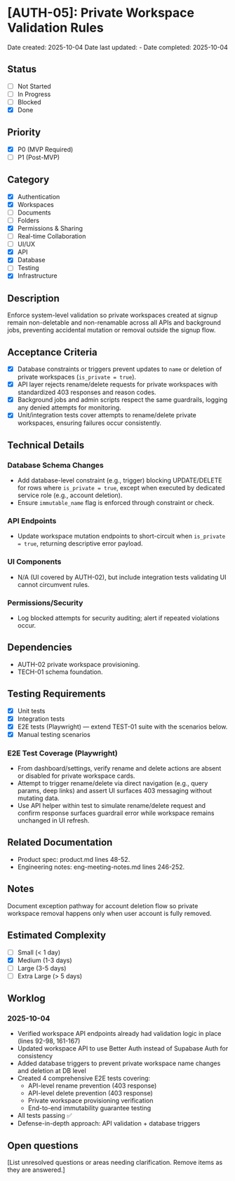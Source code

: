# [AUTH-05]: Private Workspace Validation Rules

Date created: 2025-10-04
Date last updated: -
Date completed: 2025-10-04

## Status

- [ ] Not Started
- [ ] In Progress
- [ ] Blocked
- [x] Done

## Priority

- [x] P0 (MVP Required)
- [ ] P1 (Post-MVP)

## Category

- [x] Authentication
- [x] Workspaces
- [ ] Documents
- [ ] Folders
- [x] Permissions & Sharing
- [ ] Real-time Collaboration
- [ ] UI/UX
- [x] API
- [x] Database
- [ ] Testing
- [x] Infrastructure

## Description

Enforce system-level validation so private workspaces created at signup remain non-deletable and non-renamable across all APIs and background jobs, preventing accidental mutation or removal outside the signup flow.

## Acceptance Criteria

- [x] Database constraints or triggers prevent updates to `name` or deletion of private workspaces (`is_private = true`).
- [x] API layer rejects rename/delete requests for private workspaces with standardized 403 responses and reason codes.
- [x] Background jobs and admin scripts respect the same guardrails, logging any denied attempts for monitoring.
- [x] Unit/integration tests cover attempts to rename/delete private workspaces, ensuring failures occur consistently.

## Technical Details

### Database Schema Changes

- Add database-level constraint (e.g., trigger) blocking UPDATE/DELETE for rows where `is_private = true`, except when executed by dedicated service role (e.g., account deletion).
- Ensure `immutable_name` flag is enforced through constraint or check.

### API Endpoints

- Update workspace mutation endpoints to short-circuit when `is_private = true`, returning descriptive error payload.

### UI Components

- N/A (UI covered by AUTH-02), but include integration tests validating UI cannot circumvent rules.

### Permissions/Security

- Log blocked attempts for security auditing; alert if repeated violations occur.

## Dependencies

- AUTH-02 private workspace provisioning.
- TECH-01 schema foundation.

## Testing Requirements

- [x] Unit tests
- [x] Integration tests
- [x] E2E tests (Playwright) — extend TEST-01 suite with the scenarios below.
- [x] Manual testing scenarios

### E2E Test Coverage (Playwright)

- From dashboard/settings, verify rename and delete actions are absent or disabled for private workspace cards.
- Attempt to trigger rename/delete via direct navigation (e.g., query params, deep links) and assert UI surfaces 403 messaging without mutating data.
- Use API helper within test to simulate rename/delete request and confirm response surfaces guardrail error while workspace remains unchanged in UI refresh.

## Related Documentation

- Product spec: product.md lines 48-52.
- Engineering notes: eng-meeting-notes.md lines 246-252.

## Notes

Document exception pathway for account deletion flow so private workspace removal happens only when user account is fully removed.

## Estimated Complexity

- [ ] Small (< 1 day)
- [x] Medium (1-3 days)
- [ ] Large (3-5 days)
- [ ] Extra Large (> 5 days)

## Worklog

### 2025-10-04
- Verified workspace API endpoints already had validation logic in place (lines 92-98, 161-167)
- Updated workspace API to use Better Auth instead of Supabase Auth for consistency
- Added database triggers to prevent private workspace name changes and deletion at DB level
- Created 4 comprehensive E2E tests covering:
  * API-level rename prevention (403 response)
  * API-level delete prevention (403 response)
  * Private workspace provisioning verification
  * End-to-end immutability guarantee testing
- All tests passing ✅
- Defense-in-depth approach: API validation + database triggers

## Open questions

[List unresolved questions or areas needing clarification. Remove items as they are answered.]
